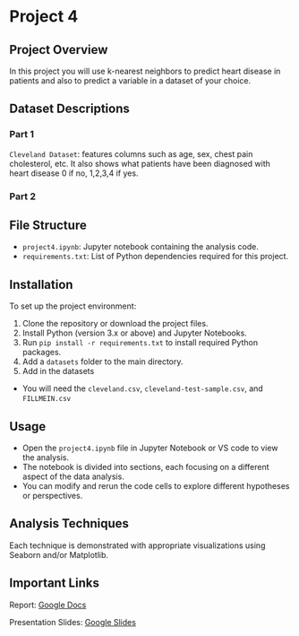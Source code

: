 # Project 4

## Project Overview

In this project you will use k-nearest neighbors to predict heart disease in patients and also to predict a variable in a dataset of your choice.

## Dataset Descriptions

### Part 1

`Cleveland Dataset`: features columns such as age, sex, chest pain cholesterol, etc. It also shows what patients have been diagnosed with heart disease 0 if no, 1,2,3,4 if yes.

### Part 2

## File Structure

- `project4.ipynb`: Jupyter notebook containing the analysis code.
- `requirements.txt`: List of Python dependencies required for this project.

## Installation

To set up the project environment:

1. Clone the repository or download the project files.
2. Install Python (version 3.x or above) and Jupyter Notebooks.
3. Run `pip install -r requirements.txt` to install required Python packages.
4. Add a `datasets` folder to the main directory.
5. Add in the datasets

- You will need the `cleveland.csv`, `cleveland-test-sample.csv`, and `FILLMEIN.csv`

## Usage

- Open the `project4.ipynb` file in Jupyter Notebook or VS code to view the analysis.
- The notebook is divided into sections, each focusing on a different aspect of the data analysis.
- You can modify and rerun the code cells to explore different hypotheses or perspectives.

## Analysis Techniques

Each technique is demonstrated with appropriate visualizations using Seaborn and/or Matplotlib.

## Important Links

Report: [Google Docs](https://docs.google.com/document/d/1_uHO2i2JKADDBGFWtBEDdWbB4L5rg-0Mrkmxr2xr-Sw/edit?usp=sharing)

Presentation Slides: [Google Slides](https://docs.google.com/presentation/d/1kLN96cSxOZiTaoHfYGIN81VMdP-QEhJb0ISpURfhslg/edit?usp=sharing)
